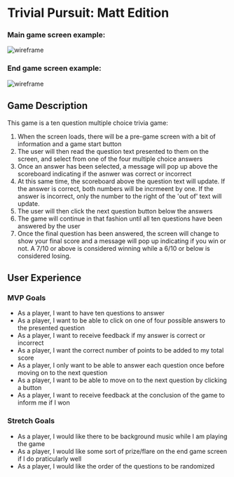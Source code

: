 # Trivial Pursuit: Matt Edition

### Main game screen example:
![wireframe](https://i.imgur.com/CtCc0iv.png)
### End game screen example:
![wireframe](https://i.imgur.com/hjkMEc7.png)

## Game Description
This game is a ten question multiple choice trivia game:
<ol>
<li>When the screen loads, there will be a pre-game screen with a bit of information and a game start button</li>
<li>The user will then read the question text presented to them on the screen, and select from one of the four multiple choice answers</li>
<li>Once an answer has been selected, a message will pop up above the scoreboard indicating if the asnwer was correct or incorrect</li>
<li>At this same time, the scoreboard above the question text will update. If the answer is correct, both numbers will be incrmeent by one. If the answer is incorrect, only the number to the right of the 'out of' text will update.</li>
<li>The user will then click the next question button below the answers</li>
<li>The game will continue in that fashion until all ten questions have been answered by the user</li>
<li>Once the final question has been answered, the screen will change to show your final score and a message will pop up indicating if you win or not. A 7/10 or above is considered winning while a 6/10 or below is considered losing.</li>
</ol>

## User Experience
### MVP Goals
<ul>
<li>As a player, I want to have ten questions to answer</li>
<li>As a player, I want to be able to click on one of four possible answers to the presented question</li>
<li>As a player, I want to receive feedback if my answer is correct or incorrect</li>
<li>As a player, I want the correct number of points to be added to my total score</li>
<li>As a player, I only want to be able to answer each question once before moving on to the next question</li>
<li>As a player, I want to be able to move on to the next question by clicking a button</li>
<li>As a player, I want to receive feedback at the conclusion of the game to inform me if I won</li>

</ul>

### Stretch Goals
<ul>
<li>As a player, I would like there to be background music while I am playing the game</li>
<li>As a player, I would like some sort of prize/flare on the end game screen if I do praticularly well</li>
<li>As a player, I would like the order of the questions to be randomized</li>
</ul>



